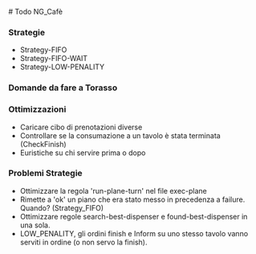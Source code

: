 # Todo NG_Cafè


### Strategie

* Strategy-FIFO
* Strategy-FIFO-WAIT
* Strategy-LOW-PENALITY


### Domande da fare a Torasso


### Ottimizzazioni
* Caricare cibo di prenotazioni diverse
* Controllare se la consumazione a un tavolo è stata terminata (CheckFinish)
* Euristiche su chi servire prima o dopo

### Problemi Strategie
* Ottimizzare la regola 'run-plane-turn' nel file exec-plane
* Rimette a 'ok' un piano che era stato messo in precedenza a failure. Quando? (Strategy_FIFO)
* Ottimizzare regole search-best-dispenser e found-best-dispenser in una sola.
* LOW_PENALITY, gli ordini finish e Inform su uno stesso tavolo vanno serviti in ordine (o non servo la finish).